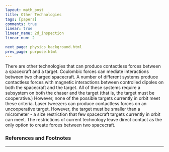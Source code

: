 ```yaml
---
layout: math_post 
title: Other Technologies
tags: [papers]
comments: true
linear: true
linear_name: 2d_inspection
linear_num: 2

next_page: physics_background.html
prev_page: purpose.html
---
```

<!-- Other technologies -->
<!--### Contactless Actuatoion-->

There are other technologies that can produce contactless forces between a spacecraft and a target. Coulombic forces can mediate interactions between two charged spacecraft. <!--ref--> A number of different systems produce contactless forces with magnetic interactions between controlled dipoles on both the spacecraft and the target. <!-- ref utah, ref RINGS, ref colorado --> All of these systems require a subsystem on both the chaser and the target (that is, the target must be cooperative.) However, none of the possible targets currently in orbit meet these criteria. Laser tweezers can produce contactless forces on an uncooperative target.  However, the target must be smaller than a micrometer - a size restriction that few spacecraft targets currently in orbit can meet. The restrictions of current technology leave direct contact as the only option to create forces between two spacecraft.

<!-- Other inspection vehicles 
	SPHERES
	AerCAM'
	-->

### References and Footnotes
---

	
<!-- references and links -->
[1]:bibliography.html#1
[2]:bibliography.html#2
[4]:bibliography.html#4